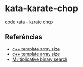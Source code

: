 # kata-karate-chop

[code kata - karate chop](http://codekata.com/kata/kata02-karate-chop)

## Referências

- [c++ template array size](https://stackoverflow.com/questions/3368883/how-does-this-size-of-array-template-function-work)
- [c++ template array size](https://stackoverflow.com/questions/437150/can-someone-explain-this-template-code-that-gives-me-the-size-of-an-array)
- [Multiplicative binary search](https://en.wikipedia.org/wiki/Multiplicative_binary_search)
